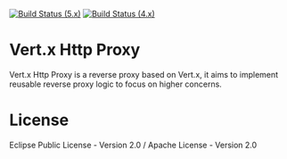 [![Build Status (5.x)](https://github.com/eclipse-vertx/vertx-http-proxy/actions/workflows/ci-5.x.yml/badge.svg)](https://github.com/eclipse-vertx/vertx-http-proxy/actions/workflows/ci-5.x.yml)
[![Build Status (4.x)](https://github.com/eclipse-vertx/vertx-http-proxy/actions/workflows/ci-4.x.yml/badge.svg)](https://github.com/eclipse-vertx/vertx-http-proxy/actions/workflows/ci-4.x.yml)

# Vert.x Http Proxy

Vert.x Http Proxy is a reverse proxy based on Vert.x, it aims to implement reusable reverse proxy logic to focus on
higher concerns.

# License

Eclipse Public License - Version 2.0 / Apache License - Version 2.0

